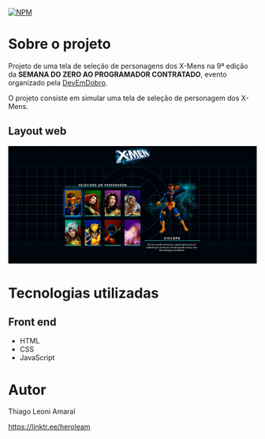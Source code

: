 [![NPM](https://img.shields.io/npm/l/react)](https://github.com/HeroLeam/szpc9-projeto-xmen/blob/main/LICENSE) 

# Sobre o projeto

Projeto de uma tela de seleção de personagens dos X-Mens na 9ª edição da **SEMANA DO ZERO AO PROGRAMADOR CONTRATADO**, evento organizado pela [DevEmDobro](https://devemdobro.com/ "Site do DevEmDobro").

O projeto consiste em simular uma tela de seleção de personagem dos X-Mens.

## Layout web
![Web 1](https://raw.githubusercontent.com/HeroLeam/szpc9-projeto-xmen/main/src/assets/web.gif)

# Tecnologias utilizadas
## Front end
- HTML
- CSS
- JavaScript

# Autor

Thiago Leoni Amaral

https://linktr.ee/heroleam
